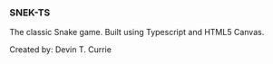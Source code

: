 ### SNEK-TS

The classic Snake game. Built using Typescript and HTML5 Canvas.

Created by: Devin T. Currie
